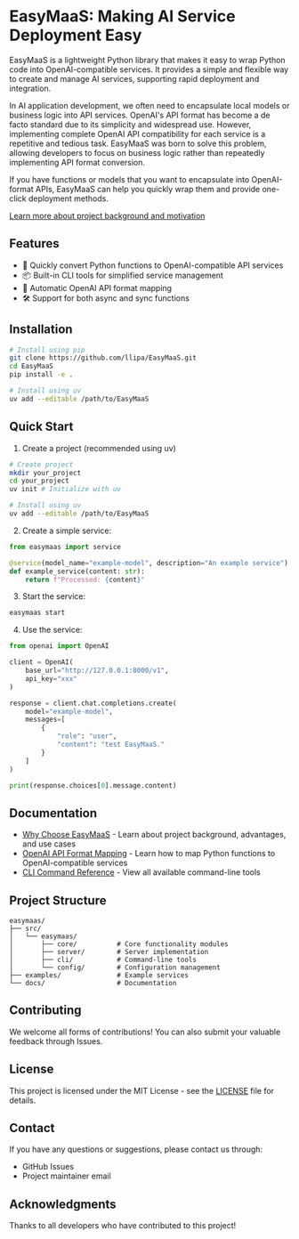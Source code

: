 # EasyMaaS: Making AI Service Deployment Easy

EasyMaaS is a lightweight Python library that makes it easy to wrap Python code into OpenAI-compatible services. It provides a simple and flexible way to create and manage AI services, supporting rapid deployment and integration.

In AI application development, we often need to encapsulate local models or business logic into API services. OpenAI's API format has become a de facto standard due to its simplicity and widespread use. However, implementing complete OpenAI API compatibility for each service is a repetitive and tedious task. EasyMaaS was born to solve this problem, allowing developers to focus on business logic rather than repeatedly implementing API format conversion.

If you have functions or models that you want to encapsulate into OpenAI-format APIs, EasyMaaS can help you quickly wrap them and provide one-click deployment methods.

[Learn more about project background and motivation](docs/en/why_easymaas.md)

## Features

- 🚀 Quickly convert Python functions to OpenAI-compatible API services
- 📦 Built-in CLI tools for simplified service management
- 🔌 Automatic OpenAI API format mapping
- 🛠️ Support for both async and sync functions

## Installation

```bash
# Install using pip
git clone https://github.com/llipa/EasyMaaS.git
cd EasyMaaS
pip install -e .

# Install using uv
uv add --editable /path/to/EasyMaaS
```

## Quick Start

1. Create a project (recommended using uv)

```bash
# Create project
mkdir your_project
cd your_project
uv init # Initialize with uv

# Install using uv
uv add --editable /path/to/EasyMaaS
```

2. Create a simple service:

```python
from easymaas import service

@service(model_name="example-model", description="An example service")
def example_service(content: str):
    return f"Processed: {content}"
```

3. Start the service:

```bash
easymaas start
```

4. Use the service:

```python
from openai import OpenAI

client = OpenAI(
    base_url="http://127.0.0.1:8000/v1",
    api_key="xxx"
)

response = client.chat.completions.create(
    model="example-model",
    messages=[
        {
            "role": "user",
            "content": "test EasyMaaS."
        }
    ]
)

print(response.choices[0].message.content)
```

## Documentation

- [Why Choose EasyMaaS](docs/en/why_easymaas.md) - Learn about project background, advantages, and use cases
- [OpenAI API Format Mapping](docs/en/openai_api_format.md) - Learn how to map Python functions to OpenAI-compatible services
- [CLI Command Reference](docs/en/cli_reference.md) - View all available command-line tools

## Project Structure

```
easymaas/
├── src/
│   └── easymaas/
│       ├── core/          # Core functionality modules
│       ├── server/        # Server implementation
│       ├── cli/           # Command-line tools
│       └── config/        # Configuration management
├── examples/              # Example services
└── docs/                  # Documentation
```

## Contributing

We welcome all forms of contributions! You can also submit your valuable feedback through Issues.

## License

This project is licensed under the MIT License - see the [LICENSE](LICENSE) file for details.

## Contact

If you have any questions or suggestions, please contact us through:
- GitHub Issues
- Project maintainer email

## Acknowledgments

Thanks to all developers who have contributed to this project!